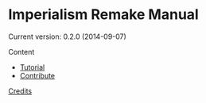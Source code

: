 # Imperialism Remake Manual

Current version: 0.2.0 (2014-09-07)

Content

- [Tutorial](tutorial.html)
- [Contribute](contribute.html)

[Credits](credits.html)